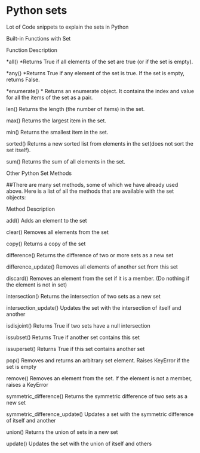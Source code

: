 # Python sets

Lot of Code snippets to explain the sets in Python

Built-in Functions with Set

Function Description

*all() *Returns True if all elements of the set are true (or if the set is empty).

*any() *Returns True if any element of the set is true. If the set is empty, returns False.

*enumerate() * Returns an enumerate object. It contains the index and value for all the items of the set as a pair.

len() Returns the length (the number of items) in the set.

max() Returns the largest item in the set.

min() Returns the smallest item in the set.

sorted() Returns a new sorted list from elements in the set(does not sort the set itself).

sum() Returns the sum of all elements in the set.

Other Python Set Methods

##There are many set methods, some of which we have already used above. Here is a list of all the methods that are available with the set objects:

Method Description

add() Adds an element to the set

clear() Removes all elements from the set

copy() Returns a copy of the set

difference() Returns the difference of two or more sets as a new set

difference_update() Removes all elements of another set from this set

discard() Removes an element from the set if it is a member. (Do nothing if the element is not in set)

intersection() Returns the intersection of two sets as a new set

intersection_update() Updates the set with the intersection of itself and another

isdisjoint() Returns True if two sets have a null intersection

issubset() Returns True if another set contains this set

issuperset() Returns True if this set contains another set

pop() Removes and returns an arbitrary set element. Raises KeyError if the set is empty

remove() Removes an element from the set. If the element is not a member, raises a KeyError

symmetric_difference() Returns the symmetric difference of two sets as a new set

symmetric_difference_update() Updates a set with the symmetric difference of itself and another

union() Returns the union of sets in a new set

update() Updates the set with the union of itself and others
